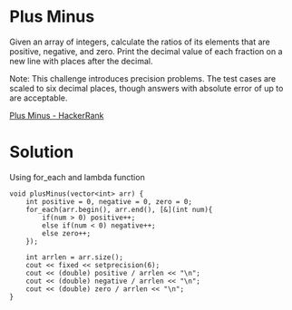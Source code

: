 # Plus Minus

Given an array of integers, calculate the ratios of its elements that are positive, negative, and zero. Print the decimal value of each fraction on a new line with  places after the decimal.

Note: This challenge introduces precision problems. The test cases are scaled to six decimal places, though answers with absolute error of up to  are acceptable.

[Plus Minus - HackerRank](https://www.hackerrank.com/challenges/plus-minus/problem?isFullScreen=true)

# Solution

Using for_each and lambda function

```
void plusMinus(vector<int> arr) {
    int positive = 0, negative = 0, zero = 0;
    for_each(arr.begin(), arr.end(), [&](int num){
        if(num > 0) positive++;
        else if(num < 0) negative++;
        else zero++;
    });
    
    int arrlen = arr.size();
    cout << fixed << setprecision(6);
    cout << (double) positive / arrlen << "\n";
    cout << (double) negative / arrlen << "\n";
    cout << (double) zero / arrlen << "\n";
}
```